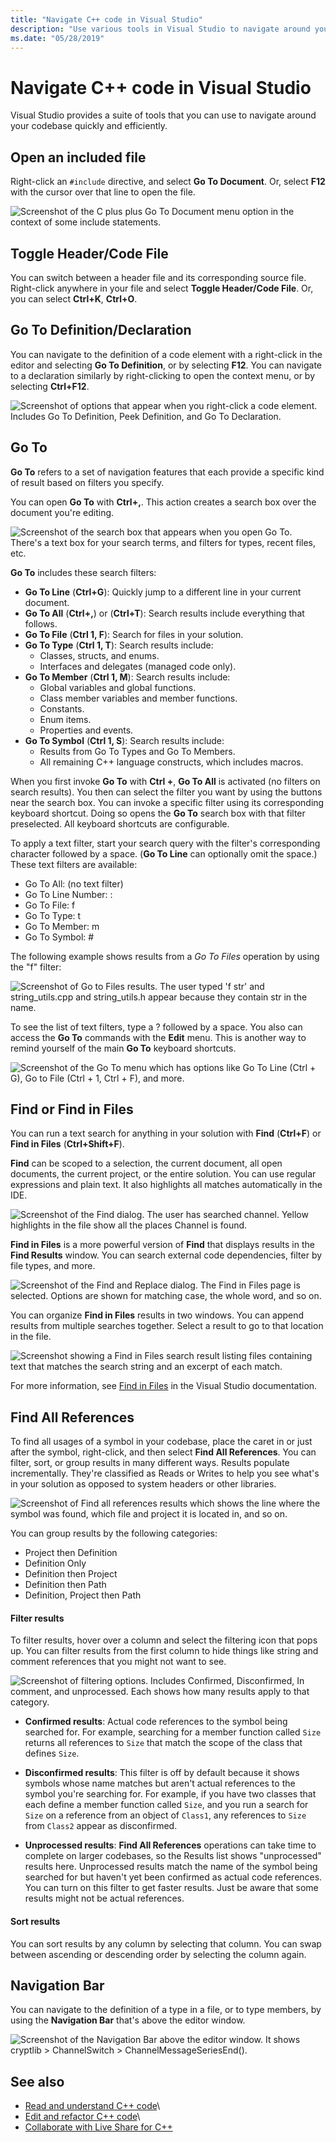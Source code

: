 ```yaml
---
title: "Navigate C++ code in Visual Studio"
description: "Use various tools in Visual Studio to navigate around your C++ codebase."
ms.date: "05/28/2019"
---
```

# Navigate C++ code in Visual Studio

Visual Studio provides a suite of tools that you can use to navigate around your codebase quickly and efficiently.

## Open an included file

Right-click an `#include` directive, and select **Go To Document**. Or, select **F12** with the cursor over that line to open the file.

![Screenshot of the C plus plus Go To Document menu option in the context of some include statements.](../ide/media/go-to-document.png)

## Toggle Header/Code File

You can switch between a header file and its corresponding source file. Right-click anywhere in your file and select **Toggle Header/Code File**. Or, you can select **Ctrl+K**, **Ctrl+O**.

## Go To Definition/Declaration

You can navigate to the definition of a code element with a right-click in the editor and selecting **Go To Definition**, or by selecting **F12**. You can navigate to a declaration similarly by right-clicking to open the context menu, or by selecting **Ctrl+F12**.

![Screenshot of options that appear when you right-click a code element. Includes Go To Definition, Peek Definition, and Go To Declaration.](../ide/media/go-to-def.png)

## Go To

**Go To** refers to a set of navigation features that each provide a specific kind of result based on filters you specify.

You can open **Go To** with **Ctrl+,**. This action creates a search box over the document you're editing.

![Screenshot of the search box that appears when you open Go To. There's a text box for your search terms, and filters for types, recent files, etc.](../ide/media/go-to-cpp.png)

**Go To** includes these search filters:

- **Go To Line** (**Ctrl+G**): Quickly jump to a different line in your current document.
- **Go To All** (**Ctrl+,**) or (**Ctrl+T**): Search results include everything that follows.
- **Go To File** (**Ctrl 1, F**): Search for files in your solution.
- **Go To Type** (**Ctrl 1, T**): Search results include:
  - Classes, structs, and enums.
  - Interfaces and delegates (managed code only).
- **Go To Member** (**Ctrl 1, M**): Search results include:
  - Global variables and global functions.
  - Class member variables and member functions.
  - Constants.
  - Enum items.
  - Properties and events.
- **Go To Symbol** (**Ctrl 1, S**): Search results include:
  - Results from Go To Types and Go To Members.
  - All remaining C++ language constructs, which includes macros.

When you first invoke **Go To** with **Ctrl +**, **Go To All** is activated (no filters on search results). You then can select the filter you want by using the buttons near the search box. You can invoke a specific filter using its corresponding keyboard shortcut. Doing so opens the **Go To** search box with that filter preselected. All keyboard shortcuts are configurable.

To apply a text filter, start your search query with the filter's corresponding character followed by a space. (**Go To Line** can optionally omit the space.) These text filters are available:

- Go To All: (no text filter)
- Go To Line Number: :
- Go To File: f
- Go To Type: t
- Go To Member: m
- Go To Symbol: #

The following example shows results from a *Go To Files* operation by using the "f" filter:

![Screenshot of Go to Files results. The user typed 'f str' and string_utils.cpp and string_utils.h appear because they contain `str` in the name.](../ide/media/vs2017-go-to-results.png "Go To Menu")

To see the list of text filters, type a ? followed by a space. You also can access the **Go To** commands with the **Edit** menu. This is another way to remind yourself of the main **Go To** keyboard shortcuts.

![Screenshot of the Go To menu which has options like Go To Line (Ctrl + G), Go to File (Ctrl + 1, Ctrl + F), and more.](../ide/media/go-to-menu-cpp.png "Go To Menu")

## Find or Find in Files

You can run a text search for anything in your solution with **Find** (**Ctrl+F**) or **Find in Files** (**Ctrl+Shift+F**).

**Find** can be scoped to a selection, the current document, all open documents, the current project, or the entire solution. You can use regular expressions and plain text. It also highlights all matches automatically in the IDE.

![Screenshot of the Find dialog. The user has searched `channel`. Yellow highlights in the file show all the places `Channel` is found.](../ide/media/find-cpp.png)

**Find in Files** is a more powerful version of **Find** that displays results in the **Find Results** window. You can search external code dependencies, filter by file types, and more.

![Screenshot of the Find and Replace dialog. The Find in Files page is selected. Options are shown for matching case, the whole word, and so on.](../ide/media/find-in-files-cpp.png "Find in Files")

You can organize **Find in Files** results in two windows. You can append results from multiple searches together. Select a result to go to that location in the file.

![Screenshot showing a Find in Files search result listing files containing text that matches the search string and an excerpt of each match.](../ide/media/vs2017-find-in-files-results.png "Find in Files")

For more information, see [Find in Files](/visualstudio/ide/find-in-files) in the Visual Studio documentation.

## Find All References

To find all usages of a symbol in your codebase, place the caret in or just after the symbol, right-click, and then select **Find All References**. You can filter, sort, or group results in many different ways. Results populate incrementally. They're classified as Reads or Writes to help you see what's in your solution as opposed to system headers or other libraries.

![Screenshot of Find all references results which shows the line where the symbol was found, which file and project it is located in, and so on.](../ide/media/find-all-references-results-cpp.png)

You can group results by the following categories:

- Project then Definition
- Definition Only
- Definition then Project
- Definition then Path
- Definition, Project then Path

#### Filter results

To filter results, hover over a column and select the filtering icon that pops up. You can filter results from the first column to hide things like string and comment references that you might not want to see.

![Screenshot of filtering options. Includes Confirmed, Disconfirmed, In comment, and unprocessed. Each shows how many results apply to that category.](../ide/media/find-all-references-filters-cpp.png)

- **Confirmed results**: Actual code references to the symbol being searched for. For example, searching for a member function called `Size` returns all references to `Size` that match the scope of the class that defines `Size`.

- **Disconfirmed results**: This filter is off by default because it shows symbols whose name matches but aren't actual references to the symbol you're searching for. For example, if you have two classes that each define a member function called `Size`, and you run a search for `Size` on a reference from an object of `Class1`, any references to `Size` from `Class2` appear as disconfirmed.

- **Unprocessed results**: **Find All References** operations can take time to complete on larger codebases, so the Results list shows "unprocessed" results here. Unprocessed results match the name of the symbol being searched for but haven't yet been confirmed as actual code references. You can turn on this filter to get faster results. Just be aware that some results might not be actual references.

#### Sort results

You can sort results by any column by selecting that column. You can swap between ascending or descending order by selecting the column again.

## Navigation Bar

You can navigate to the definition of a type in a file, or to type members, by using the **Navigation Bar** that's above the editor window.

![Screenshot of the Navigation Bar above the editor window. It shows cryptlib > ChannelSwitch > ChannelMessageSeriesEnd().](../ide/media/navbar-cpp.png)

## See also

- [Read and understand C++ code](read-and-understand-code-cpp.md)\
- [Edit and refactor C++ code](read-and-understand-code-cpp.md)\
- [Collaborate with Live Share for C++](live-share-cpp.md)

